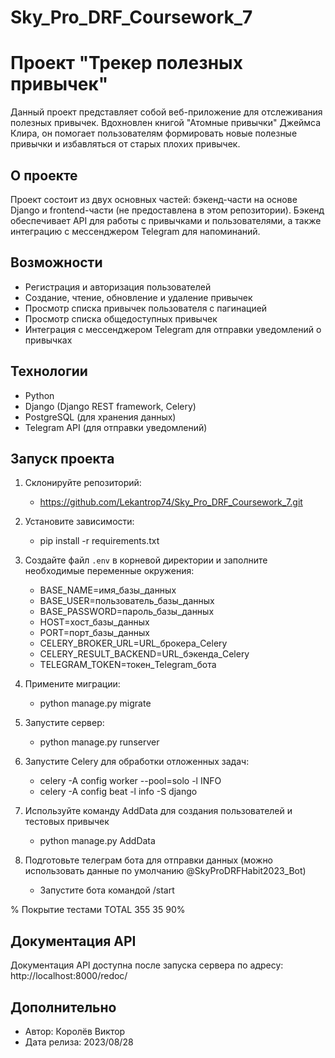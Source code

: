 # Sky_Pro_DRF_Coursework_7

# Проект "Трекер полезных привычек"

Данный проект представляет собой веб-приложение для отслеживания полезных привычек. Вдохновлен книгой "Атомные привычки" Джеймса Клира, он помогает пользователям формировать новые полезные привычки и избавляться от старых плохих привычек.

## О проекте

Проект состоит из двух основных частей: бэкенд-части на основе Django и frontend-части (не предоставлена в этом репозитории).
Бэкенд обеспечивает API для работы с привычками и пользователями, а также интеграцию с мессенджером Telegram для напоминаний.

## Возможности

- Регистрация и авторизация пользователей
- Создание, чтение, обновление и удаление привычек
- Просмотр списка привычек пользователя с пагинацией
- Просмотр списка общедоступных привычек
- Интеграция с мессенджером Telegram для отправки уведомлений о привычках

## Технологии

- Python
- Django (Django REST framework, Celery)
- PostgreSQL (для хранения данных)
- Telegram API (для отправки уведомлений)

## Запуск проекта

1. Склонируйте репозиторий:
   - https://github.com/Lekantrop74/Sky_Pro_DRF_Coursework_7.git


2. Установите зависимости:
   - pip install -r requirements.txt


3. Создайте файл `.env` в корневой директории и заполните необходимые переменные окружения:
   - BASE_NAME=имя_базы_данных
   - BASE_USER=пользователь_базы_данных
   - BASE_PASSWORD=пароль_базы_данных
   - HOST=хост_базы_данных
   - PORT=порт_базы_данных
   - CELERY_BROKER_URL=URL_брокера_Celery
   - CELERY_RESULT_BACKEND=URL_бэкенда_Celery
   - TELEGRAM_TOKEN=токен_Telegram_бота


5. Примените миграции:
   - python manage.py migrate


6. Запустите сервер:
   - python manage.py runserver

7. Запустите Celery для обработки отложенных задач:
   - celery -A config worker --pool=solo -l INFO
   - celery -A config beat -l info -S django

8. Используйте команду AddData для создания пользователей и тестовых привычек
   - python manage.py AddData

9. Подготовьте телеграм бота для отправки данных (можно использовать данные по умолчанию @SkyProDRFHabit2023_Bot)
   - Запустите бота командой /start


% Покрытие тестами
TOTAL                                     355     35    90%


## Документация API

Документация API доступна после запуска сервера по адресу: http://localhost:8000/redoc/

## Дополнительно
* Автор: Королёв Виктор
* Дата релиза: 2023/08/28
